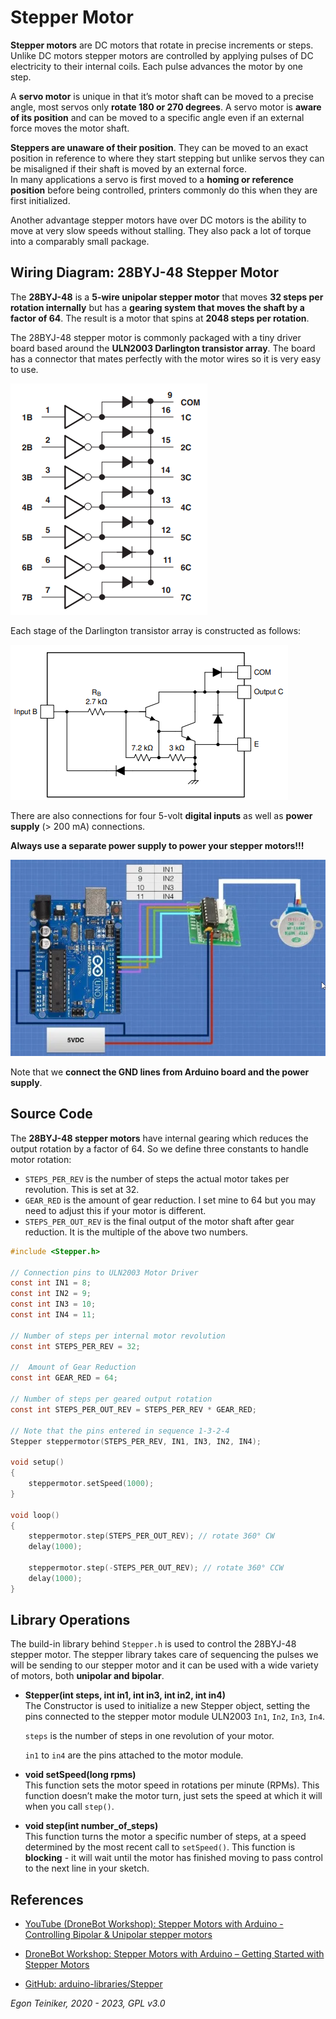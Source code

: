# Stepper Motor

**Stepper motors** are DC motors that rotate in precise increments or steps. 
Unlike DC motors stepper motors are controlled by applying pulses of DC electricity to their internal coils. Each pulse advances the motor by one step.

A **servo motor** is unique in that it’s motor shaft can be moved to a precise angle, most servos only **rotate 180 or 270 degrees**.
A servo motor is **aware of its position** and can be moved to a specific angle even if an external force moves the motor shaft.

**Steppers are unaware of their position**.  They can be moved to an exact position in reference to where they start stepping but unlike servos they can be misaligned if their shaft is moved by an external force.  
In many applications a servo is first moved to a **homing or reference position** before being controlled, printers commonly do this when they are first initialized.

Another advantage stepper motors have over DC motors is the ability to move at very slow speeds without stalling.
They also pack a lot of torque into a comparably small package.


## Wiring Diagram: 28BYJ-48 Stepper Motor

The **28BYJ-48** is a **5-wire unipolar stepper motor** that moves **32 steps per rotation internally** but has a **gearing system that moves the shaft by a factor of 64**. The result is a motor that spins at **2048 steps per rotation**.

The 28BYJ-48 stepper motor is commonly packaged with a tiny driver board based around the **ULN2003 Darlington transistor array**.  The board has a connector that mates perfectly with the motor wires so it is very easy to use. 

![ULN2003](figures/ULN2003.png)

Each stage of the Darlington transistor array is constructed as follows: 

![Darlington](figures/Darlington.png)

There are also connections for four 5-volt **digital inputs** as well as **power supply** (> 200 mA) connections.

**Always use a separate power supply to power your stepper motors!!!**

![Stepper Motor](figures/StepperMotor.png)

Note that we **connect the GND lines from Arduino board and the power supply**.


## Source Code

The **28BYJ-48 stepper motors** have internal gearing which reduces the output rotation by a factor of 64. So we define three constants to handle motor rotation:
* `STEPS_PER_REV` is the number of steps the actual motor takes per revolution. This is set at 32.
* `GEAR_RED` is the amount of gear reduction. I set mine to 64 but you may need to adjust this if your motor is different.
* `STEPS_PER_OUT_REV` is the final output of the motor shaft after gear reduction. It is the multiple of the above two numbers.

```C
#include <Stepper.h>

// Connection pins to ULN2003 Motor Driver
const int IN1 = 8;
const int IN2 = 9;
const int IN3 = 10;
const int IN4 = 11;

// Number of steps per internal motor revolution 
const int STEPS_PER_REV = 32; 
 
//  Amount of Gear Reduction
const int GEAR_RED = 64;
 
// Number of steps per geared output rotation
const int STEPS_PER_OUT_REV = STEPS_PER_REV * GEAR_RED;
  
// Note that the pins entered in sequence 1-3-2-4  
Stepper steppermotor(STEPS_PER_REV, IN1, IN3, IN2, IN4);
 
void setup()
{
    steppermotor.setSpeed(1000);   
}
 
void loop()
{
    steppermotor.step(STEPS_PER_OUT_REV); // rotate 360° CW
    delay(1000);
  
    steppermotor.step(-STEPS_PER_OUT_REV); // rotate 360° CCW
    delay(1000);
}
```

## Library Operations 

The build-in library behind `Stepper.h` is used to control the 28BYJ-48 stepper motor.
The stepper library takes care of sequencing the pulses we will be sending to our stepper motor and it can be used with a wide variety of motors, both **unipolar and bipolar**.

* **Stepper(int steps, int in1, int in3, int in2, int in4)**\
    The Constructor is used to initialize a new Stepper object, setting the 
    pins connected to the stepper motor module ULN2003 `In1`, `In2`, `In3`, `In4`.

    `steps` is the number of steps in one revolution of your motor. 
     
    `in1` to `in4` are the pins attached to the motor module.

* **void setSpeed(long rpms)**\
    This function sets the motor speed in rotations per minute (RPMs). This function doesn’t make the motor turn, just sets the speed at which it will when you call `step()`.

* **void step(int number_of_steps)**\
    This function turns the motor a specific number of steps, at a speed determined by the most recent call to `setSpeed()`. This function is **blocking** - it will wait until the motor has finished moving to pass control to the next line in your sketch. 

## References

* [YouTube (DroneBot Workshop): Stepper Motors with Arduino - Controlling Bipolar & Unipolar stepper motors](https://youtu.be/0qwrnUeSpYQ)
* [DroneBot Workshop: Stepper Motors with Arduino – Getting Started with Stepper Motors](https://dronebotworkshop.com/stepper-motors-with-arduino/)

* [GitHub: arduino-libraries/Stepper](https://github.com/arduino-libraries/Stepper)


*Egon Teiniker, 2020 - 2023, GPL v3.0*
